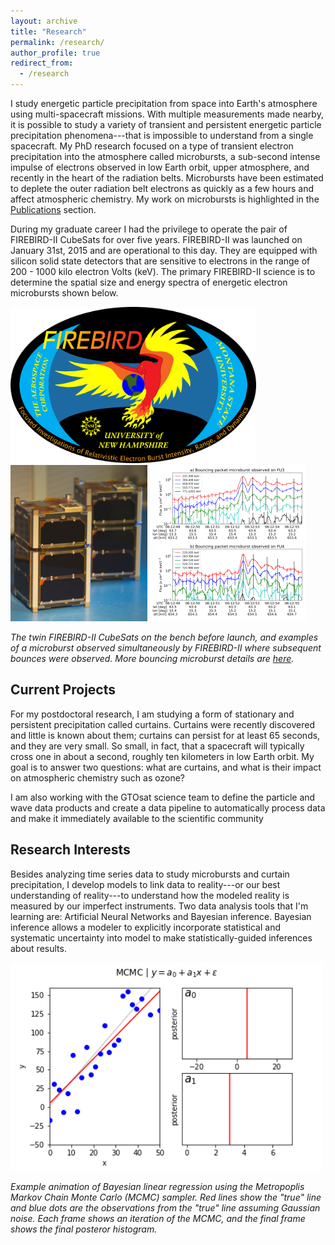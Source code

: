 ```yaml
---
layout: archive
title: "Research"
permalink: /research/
author_profile: true
redirect_from:
  - /research
---
```


I study energetic particle precipitation from space into Earth's atmosphere using multi-spacecraft missions. With multiple measurements made nearby, it is possible to study a variety of transient and persistent energetic particle precipitation phenomena---that is impossible to understand from a single spacecraft. My PhD research focused on a type of transient electron precipitation into the atmosphere called microbursts, a sub-second intense impulse of electrons observed in low Earth orbit, upper atmosphere, and recently in the heart of the radiation belts. Microbursts have been estimated to deplete the outer radiation belt electrons as quickly as a few hours and affect atmospheric chemistry. My work on microbursts is highlighted in the [Publications](/publications/) section.

During my graduate career I had the privilege to operate the pair of FIREBIRD-II CubeSats for over five years. FIREBIRD-II was launched on January 31st, 2015 and are operational to this day. They are equipped with silicon solid state detectors that are sensitive to electrons in the range of 200 - 1000 kilo electron Volts (keV). The primary FIREBIRD-II science is to determine the spatial size and energy spectra of energetic electron microbursts shown below.

<img src="../images/1_00_firebird_hires.png" alt="FIREBIRD-II logo" style="height: 250px;"/>
<img src="../images/firebird_pose_v2.jpg" alt="Picture of FIREBIRD-II CubeSats on the bench" style="height: 250px;"/>
<img src="../images/hires_plot_log_8pt_smooth_pos_v2.png" alt="A unique, bouncing packet microburst simultaneously observed by FIREBIRD-II" style="height: 250px;"/>

*The twin FIREBIRD-II CubeSats on the bench before launch, and examples of a microburst observed simultaneously by FIREBIRD-II where subsequent bounces were observed. More bouncing microburst details are [here](/publication/bouncing_packet_paper_1).*

## Current Projects
For my postdoctoral research, I am studying a form of stationary and persistent precipitation called curtains. Curtains were recently discovered and little is known about them; curtains can persist for at least 65 seconds, and they are very small. So small, in fact, that a spacecraft will typically cross one in about a second, roughly ten kilometers in low Earth orbit. My goal is to answer two questions: what are curtains, and what is their impact on atmospheric chemistry such as ozone? 

I am also working with the GTOsat science team to define the particle and wave data products and create a data pipeline to automatically process data and make it immediately available to the scientific community

## Research Interests
Besides analyzing time series data to study microbursts and curtain precipitation, I develop models to link data to reality---or our best understanding of reality---to understand how the modeled reality is measured by our imperfect instruments. Two data analysis tools that I'm learning are: Artificial Neural Networks and Bayesian inference. Bayesian inference allows a modeler to explicitly incorporate statistical and systematic uncertainty into model to make statistically-guided inferences about results. 

<img src="../images/linear_regression_from_scratch.gif" alt="Drawing" style="width: 500px;"/>

*Example animation of Bayesian linear regression using the Metropoplis Markov Chain Monte Carlo (MCMC) sampler. Red lines show the "true" line and blue dots are the observations from the "true" line assuming Gaussian noise. Each frame shows an iteration of the MCMC, and the final frame shows the final posteror histogram.*
